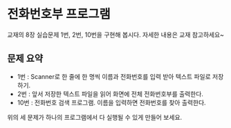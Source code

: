 # 전화번호부 프로그램

교재의 8장 실습문제 1번, 2번, 10번을 구현해 봅시다. 자세한 내용은 교재 참고하세요~

## 문제 요약
- 1번 : Scanner로 한 줄에 한 명씩 이름과 전화번호를 입력 받아 텍스트 파일로 저장하기.
- 2번 : 앞서 저장한 텍스트 파일을 읽어 화면에 전체 전화번호부를 출력한다.
- 10번 : 전화번호 검색 프로그램. 이름을 입력하면 전화번호를 찾아 출력한다.

위의 세 문제가 하나의 프로그램에서 다 실행될 수 있게 만들어 보세요.
